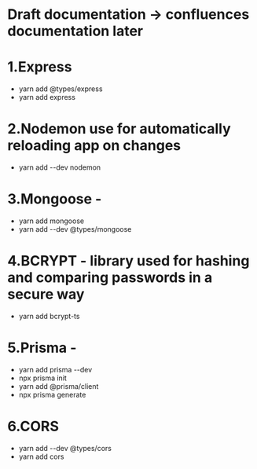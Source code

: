 # Draft documentation -> confluences documentation later

# 1.Express

- yarn add @types/express
- yarn add express

# 2.Nodemon use for automatically reloading app on changes

- yarn add --dev nodemon

# 3.Mongoose -

- yarn add mongoose
- yarn add --dev @types/mongoose

# 4.BCRYPT - library used for hashing and comparing passwords in a secure way

- yarn add bcrypt-ts

# 5.Prisma -

- yarn add prisma --dev
- npx prisma init
- yarn add @prisma/client
- npx prisma generate

# 6.CORS

- yarn add --dev @types/cors
- yarn add cors
